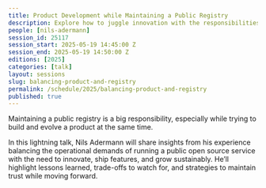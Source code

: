 ```yaml
---
title: Product Development while Maintaining a Public Registry
description: Explore how to juggle innovation with the responsibilities of maintaining a critical open source infrastructure.
people: [nils-adermann]
session_id: 25117
session_start: 2025-05-19 14:45:00 Z
session_end: 2025-05-19 14:50:00 Z
editions: [2025]
categories: [talk]
layout: sessions
slug: balancing-product-and-registry
permalink: /schedule/2025/balancing-product-and-registry
published: true
---
```


Maintaining a public registry is a big responsibility, especially while trying to build and evolve
a product at the same time.

In this lightning talk, Nils Adermann will share insights from his experience balancing the operational
demands of running a public open source service with the need to innovate, ship features, and grow sustainably.
He’ll highlight lessons learned, trade-offs to watch for, and strategies to maintain trust while moving forward.
